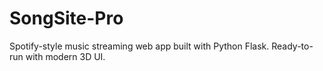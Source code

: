 # SongSite-Pro
Spotify-style music streaming web app built with Python Flask. Ready-to-run with modern 3D UI.
